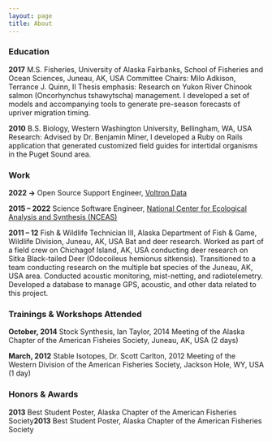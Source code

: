```yaml
---
layout: page
title: About
---
```


### Education

**2017** M.S. Fisheries, University of Alaska Fairbanks, School of Fisheries and Ocean Sciences, Juneau, AK, USA Committee Chairs: Milo Adkison, Terrance J. Quinn, II Thesis emphasis: Research on Yukon River Chinook salmon (Oncorhynchus tshawytscha) management. I developed a set of models and accompanying tools to generate pre-season forecasts of upriver migration timing.

**2010** B.S. Biology, Western Washington University, Bellingham, WA, USA Research: Advised by Dr. Benjamin Miner, I developed a Ruby on Rails application that generated customized field guides for intertidal organisms in the Puget Sound area.

### Work

**2022 →** Open Source Support Engineer, [Voltron Data](https://voltrondata.com)

**2015 – 2022** Science Software Engineer, [National Center for Ecological Analysis and Synthesis (NCEAS)](https://nceas.ucsb.edu)

**2011 – 12** Fish & Wildlife Technician III, Alaska Department of Fish & Game, Wildlife Division, Juneau, AK, USA Bat and deer research. Worked as part of a field crew on Chichagof Island, AK, USA conducting deer research on Sitka Black-tailed Deer (Odocoileus hemionus sitkensis). Transitioned to a team conducting research on the multiple bat species of the Juneau, AK, USA area. Conducted acoustic monitoring, mist-netting, and radiotelemetry. Developed a database to manage GPS, acoustic, and other data related to this project.

### Trainings & Workshops Attended

**October, 2014** Stock Synthesis, Ian Taylor, 2014 Meeting of the Alaska Chapter of the American Fisheies Society, Juneau, AK, USA (2 days)

**March, 2012** Stable Isotopes, Dr. Scott Carlton, 2012 Meeting of the Western Division of the American Fisheries Society, Jackson Hole, WY, USA (1 day)

### Honors & Awards

**2013** Best Student Poster, Alaska Chapter of the American Fisheries Society**2013** Best Student Poster, Alaska Chapter of the American Fisheries Society
